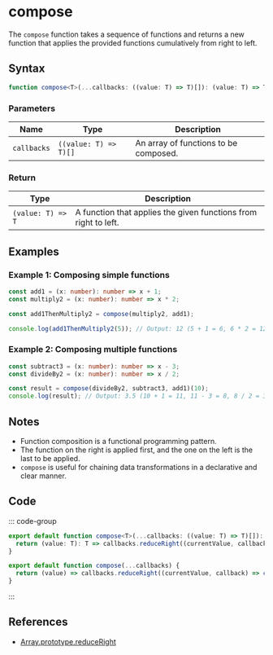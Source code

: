 # compose

The `compose` function takes a sequence of functions and returns a new function that applies the provided functions cumulatively from right to left.

## Syntax

```typescript
function compose<T>(...callbacks: ((value: T) => T)[]): (value: T) => T;
```

### Parameters

| Name        | Type                      | Description                                 |
|-------------|---------------------------|---------------------------------------------|
| `callbacks` | `((value: T) => T)[]`      | An array of functions to be composed.       |

### Return

| Type         | Description                                     |
|--------------|-------------------------------------------------|
| `(value: T) => T` | A function that applies the given functions from right to left. |

## Examples

### Example 1: Composing simple functions

```typescript
const add1 = (x: number): number => x + 1;
const multiply2 = (x: number): number => x * 2;

const add1ThenMultiply2 = compose(multiply2, add1);

console.log(add1ThenMultiply2(5)); // Output: 12 (5 + 1 = 6, 6 * 2 = 12)
```

### Example 2: Composing multiple functions

```typescript
const subtract3 = (x: number): number => x - 3;
const divideBy2 = (x: number): number => x / 2;

const result = compose(divideBy2, subtract3, add1)(10);
console.log(result); // Output: 3.5 (10 + 1 = 11, 11 - 3 = 8, 8 / 2 = 3.5)
```

## Notes

- Function composition is a functional programming pattern.
- The function on the right is applied first, and the one on the left is the last to be applied.
- `compose` is useful for chaining data transformations in a declarative and clear manner.

## Code

::: code-group
```typescript
export default function compose<T>(...callbacks: ((value: T) => T)[]): (value: T) => T {
  return (value: T): T => callbacks.reduceRight((currentValue, callback) => callback(currentValue), value);
}
```

```javascript
export default function compose(...callbacks) {
  return (value) => callbacks.reduceRight((currentValue, callback) => callback(currentValue), value);
}
```
:::

## References

- [Array.prototype.reduceRight](https://developer.mozilla.org/en-US/docs/Web/JavaScript/Reference/Global_Objects/Array/reduceRight)